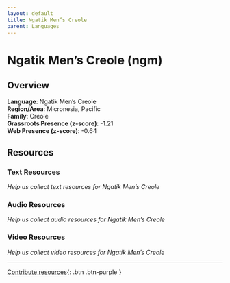```yaml
---
layout: default
title: Ngatik Men’s Creole
parent: Languages
---
```


# Ngatik Men’s Creole (ngm)

## Overview

**Language**: Ngatik Men’s Creole  
**Region/Area**: Micronesia, Pacific  
**Family**: Creole  
**Grassroots Presence (z-score)**: -1.21  
**Web Presence (z-score)**: -0.64  

## Resources

### Text Resources
*Help us collect text resources for Ngatik Men’s Creole*

### Audio Resources
*Help us collect audio resources for Ngatik Men’s Creole*

### Video Resources
*Help us collect video resources for Ngatik Men’s Creole*

---

[Contribute resources](https://forms.office.com/e/1SfLJx3u1r){: .btn .btn-purple }
